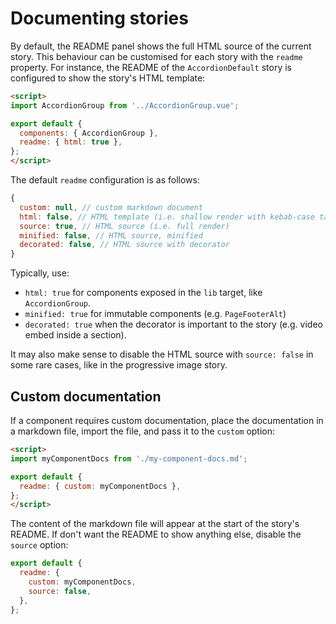 # Documenting stories

By default, the README panel shows the full HTML source of the current story. This behaviour can be customised for each story with the `readme` property. For instance, the README of the `AccordionDefault` story is configured to show the story's HTML template:

```html
<script>
import AccordionGroup from '../AccordionGroup.vue';

export default {
  components: { AccordionGroup },
  readme: { html: true },
};
</script>
```

The default `readme` configuration is as follows:

```js
{
  custom: null, // custom markdown document
  html: false, // HTML template (i.e. shallow render with kebab-case tags and props)
  source: true, // HTML source (i.e. full render)
  minified: false, // HTML source, minified
  decorated: false, // HTML source with decorator
}
```

Typically, use:

- `html: true` for components exposed in the `lib` target, like `AccordionGroup`.
- `minified: true` for immutable components (e.g. `PageFooterAlt`)
- `decorated: true` when the decorator is important to the story (e.g. video embed inside a section).

It may also make sense to disable the HTML source with `source: false` in some rare cases, like in the progressive image story.

## Custom documentation

If a component requires custom documentation, place the documentation in a markdown file, import the file, and pass it to the `custom` option:

```html
<script>
import myComponentDocs from './my-component-docs.md';

export default {
  readme: { custom: myComponentDocs },
};
</script>
```

The content of the markdown file will appear at the start of the story's README. If don't want the README to show anything else, disable the `source` option:

```js
export default {
  readme: {
    custom: myComponentDocs,
    source: false,
  },
};
